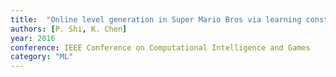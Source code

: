 ```yaml
---
title:  "Online level generation in Super Mario Bros via learning constructive primitives"
authors: [P. Shi, K. Chen]
year: 2016
conference: IEEE Conference on Computational Intelligence and Games
category: "ML"
---
```



